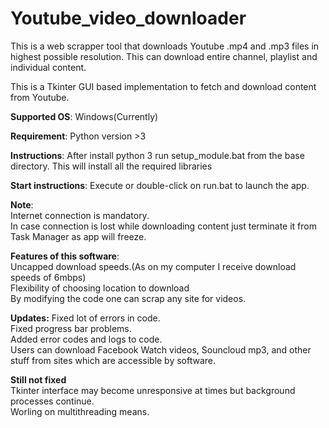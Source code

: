 # Youtube_video_downloader
This is a web scrapper tool that downloads Youtube .mp4 and .mp3 files in highest possible resolution. This can download entire channel, playlist and individual content.

This is a Tkinter GUI based implementation to fetch and download content from Youtube.

<b>Supported OS</b>:
Windows(Currently)

<b>Requirement</b>:
Python version >3

<b>Instructions</b>:
After install python 3 run setup_module.bat from the base directory.
This will install all the required libraries

<b>Start instructions</b>:
Execute or double-click on run.bat to launch the app.

<b>Note</b>:
<br>
Internet connection is mandatory.
<br>
In case connection is lost while downloading content just terminate it from Task Manager as app will freeze.

<b>Features of this software</b>:
<br>
Uncapped download speeds.(As on my computer I receive download speeds of 6mbps)
<br>
Flexibility of choosing location to download
<br>
By modifying the code one can scrap any site for videos.

<b>Updates:</b>
Fixed lot of errors in code.
<br>
Fixed progress bar problems.
<br>
Added error codes and logs to code.
<br>
Users can download Facebook Watch videos, Souncloud mp3, and other stuff from sites which are accessible by software.

<b>Still not fixed</b>
<br>
Tkinter interface may become unresponsive at times but background processes continue.
<br>
Worling on multithreading means.
